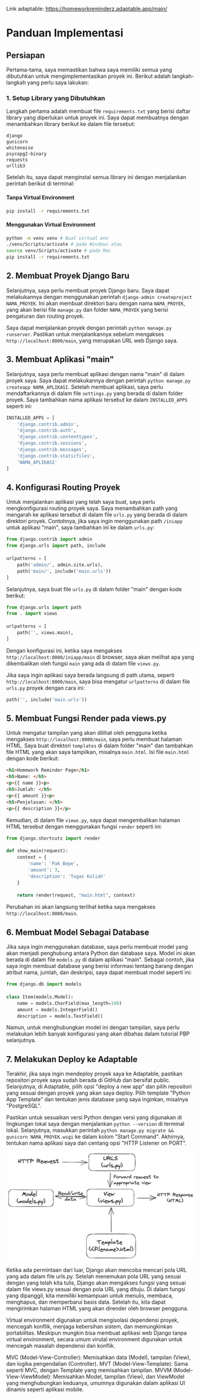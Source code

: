 Link adaptable:
https://homeworkreminderz.adaptable.app/main/

# Panduan Implementasi

## Persiapan
Pertama-tama, saya memastikan bahwa saya memiliki semua yang dibutuhkan untuk mengimplementasikan proyek ini. Berikut adalah langkah-langkah yang perlu saya lakukan:

### 1. Setup Library yang Dibutuhkan
Langkah pertama adalah membuat file `requirements.txt` yang berisi daftar library yang diperlukan untuk proyek ini. Saya dapat membuatnya dengan menambahkan library berikut ke dalam file tersebut:

```
django
gunicorn
whitenoise
psycopg2-binary
requests
urllib3
```

Setelah itu, saya dapat menginstal semua library ini dengan menjalankan perintah berikut di terminal:

#### Tanpa Virtual Environment
```sh
pip install -r requirements.txt
```

#### Menggunakan Virtual Environment
```sh
python -m venv venv # Buat virtual env
./venv/Scripts/activate # pada Windows atau
source venv/Scripts/activate # pada Mac
pip install -r requirements.txt
```

## 2. Membuat Proyek Django Baru
Selanjutnya, saya perlu membuat proyek Django baru. Saya dapat melakukannya dengan menggunakan perintah `django-admin createproject NAMA_PROYEK`. Ini akan membuat direktori baru dengan nama `NAMA_PROYEK`, yang akan berisi file `manage.py` dan folder `NAMA_PROYEK` yang berisi pengaturan dan routing proyek.

Saya dapat menjalankan proyek dengan perintah `python manage.py runserver`. Pastikan untuk menjalankannya sebelum mengakses `http://localhost:8000/main`, yang merupakan URL web Django saya.

## 3. Membuat Aplikasi "main"
Selanjutnya, saya perlu membuat aplikasi dengan nama "main" di dalam proyek saya. Saya dapat melakukannya dengan perintah `python manage.py createapp NAMA_APLIKASI`. Setelah membuat aplikasi, saya perlu mendaftarkannya di dalam file `settings.py` yang berada di dalam folder proyek. Saya tambahkan nama aplikasi tersebut ke dalam `INSTALLED_APPS` seperti ini:

```python
INSTALLED_APPS = [
    'django.contrib.admin',
    'django.contrib.auth',
    'django.contrib.contenttypes',
    'django.contrib.sessions',
    'django.contrib.messages',
    'django.contrib.staticfiles',
    'NAMA_APLIKASI'
]
```

## 4. Konfigurasi Routing Proyek
Untuk menjalankan aplikasi yang telah saya buat, saya perlu mengkonfigurasi routing proyek saya. Saya menambahkan path yang mengarah ke aplikasi tersebut di dalam file `urls.py` yang berada di dalam direktori proyek. Contohnya, jika saya ingin menggunakan path `/iniapp` untuk aplikasi "main", saya tambahkan ini ke dalam `urls.py`:

```python
from django.contrib import admin
from django.urls import path, include

urlpatterns = [
    path('admin/', admin.site.urls),
    path('main/', include('main.urls'))
]
```

Selanjutnya, saya buat file `urls.py` di dalam folder "main" dengan kode berikut:

```python
from django.urls import path
from . import views

urlpatterns = [
    path('', views.main),
]
```

Dengan konfigurasi ini, ketika saya mengakses `http://localhost:8000/iniapp/main` di browser, saya akan melihat apa yang dikembalikan oleh fungsi `main` yang ada di dalam file `views.py`.

Jika saya ingin aplikasi saya berada langsung di path utama, seperti `http://localhost:8000/main`, saya bisa mengatur `urlpatterns` di dalam file `urls.py` proyek dengan cara ini:

```python
path('', include('main.urls'))
```

## 5. Membuat Fungsi Render pada views.py
Untuk mengatur tampilan yang akan dilihat oleh pengguna ketika mengakses `http://localhost:8000/main`, saya perlu membuat halaman HTML. Saya buat direktori `templates` di dalam folder "main" dan tambahkan file HTML yang akan saya tampilkan, misalnya `main.html`. Isi file `main.html` dengan kode berikut:

```html
<h1>Homework Reminder Page</h1>
<h5>Name: </h5>
<p>{{ name }}<p>
<h5>Jumlah: </h5>
<p>{{ amount }}<p>
<h5>Penjelasan: </h5>
<p>{{ description }}</p>
```

Kemudian, di dalam file `views.py`, saya dapat mengembalikan halaman HTML tersebut dengan menggunakan fungsi `render` seperti ini:

```python
from django.shortcuts import render

def show_main(request):
    context = {
        'name': 'Pak Bepe',
        'amount': 3,
        'description': 'Tugas Kuliah'
    }

    return render(request, "main.html", context)
```

Perubahan ini akan langsung terlihat ketika saya mengakses `http://localhost:8000/main`.

## 6. Membuat Model Sebagai Database
Jika saya ingin menggunakan database, saya perlu membuat model yang akan menjadi penghubung antara Python dan database saya. Model ini akan berada di dalam file `models.py` di dalam aplikasi "main". Sebagai contoh, jika saya ingin membuat database yang berisi informasi tentang barang dengan atribut nama, jumlah, dan deskripsi, saya dapat membuat model seperti ini:

```python
from django.db import models

class Item(models.Model):
    name = models.CharField(max_length=100)
    amount = models.IntegerField()
    description = models.TextField()
```

Namun, untuk menghubungkan model ini dengan tampilan, saya perlu melakukan lebih banyak konfigurasi yang akan dibahas dalam tutorial PBP selanjutnya.

## 7. Melakukan Deploy ke Adaptable
Terakhir, jika saya ingin mendeploy proyek saya ke Adaptable, pastikan repositori proyek saya sudah berada di GitHub dan bersifat public. Selanjutnya, di Adaptable, pilih opsi "deploy a new app" dan pilih repositori yang sesuai dengan proyek yang akan saya deploy. Pilih template "Python App Template" dan tentukan jenis database yang saya inginkan, misalnya "PostgreSQL".

Pastikan untuk sesuaikan versi Python dengan versi yang digunakan di lingkungan lokal saya dengan menjalankan `python --version` di terminal lokal. Selanjutnya, masukkan perintah `python manage.py migrate && gunicorn NAMA_PROYEK.wsgi` ke dalam kolom "Start Command". Akhirnya, tentukan nama aplikasi saya dan centang opsi "HTTP Listener on PORT".

![alt text](images/tugas2pbp.png)

Ketika ada permintaan dari luar, Django akan mencoba mencari pola URL yang ada dalam file urls.py. Setelah menemukan pola URL yang sesuai dengan yang telah kita tulis, Django akan mengakses fungsi yang sesuai dalam file views.py sesuai dengan pola URL yang dituju. Di dalam fungsi yang dipanggil, kita memiliki kemampuan untuk menulis, membaca, menghapus, dan memperbarui basis data. Setelah itu, kita dapat mengirimkan halaman HTML yang akan dirender oleh browser pengguna.

Virtual environment digunakan untuk mengisolasi dependensi proyek, mencegah konflik, menjaga kebersihan sistem, dan memungkinkan portabilitas. Meskipun mungkin bisa membuat aplikasi web Django tanpa virtual environment, secara umum virutal environment digunakan untuk mencegah masalah dependensi dan konflik.


MVC (Model-View-Controller): Memisahkan data (Model), tampilan (View), dan logika pengendalian (Controller).
MVT (Model-View-Template): Sama seperti MVC, dengan Template yang memisahkan tampilan.
MVVM (Model-View-ViewModel): Memisahkan Model, tampilan (View), dan ViewModel yang menghubungkan keduanya, umumnya digunakan dalam aplikasi UI dinamis seperti aplikasi mobile.